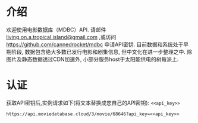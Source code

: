 # 介绍
欢迎使用电影数据库（MDBC）API. 请邮件 living.on.a.tropical.island@gmail.com ,或访问 https://github.com/cannedrocket/mdbc 申请API密钥.
目前数据和系统处于早期阶段, 数据包含绝大多数已发行电影和剧集信息, 但中文化在进一步整理之中. 
除图片及静态数据透过CDN加速外, 小部分服务host于太阳能供电的树莓派上.
    
# 认证
获取API密钥后,实例请求如下(将文本替换成您自己的API密钥): `<<api_key>>`
``` curl
https://api.moviedatabase.cloud/3/movie/68646?api_key=<<api_key>>
```
